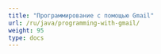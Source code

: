 ```yaml
---
title: "Программирование с помощью Gmail"
url: /ru/java/programming-with-gmail/
weight: 95
type: docs
---
```



